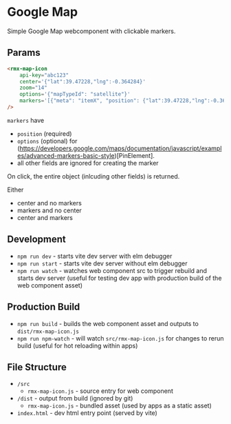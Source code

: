 # Google Map

Simple Google Map webcomponent with clickable markers.

## Params

```html
<rmx-map-icon
    api-key="abc123"
    center='{"lat":39.47228,"lng":-0.364284}'
    zoom="14"
    options='{"mapTypeId": "satellite"}'
    markers='[{"meta": "itemX", "position": {"lat":39.47228,"lng":-0.364284}, options: {...}}]'
/>
```

`markers` have

-   `position` (required)
-   `options` (optional) for (https://developers.google.com/maps/documentation/javascript/examples/advanced-markers-basic-style)[PinElement].
-   all other fields are ignored for creating the marker

On click, the entire object (inlcuding other fields) is returned.

Either

-   center and no markers
-   markers and no center
-   center and markers

## Development

-   `npm run dev` - starts vite dev server with elm debugger
-   `npm run start` - starts vite dev server without elm debugger
-   `npm run watch` - watches web component src to trigger rebuild and starts dev server (useful for testing dev app with production build of the web component asset)

## Production Build

-   `npm run build` - builds the web component asset and outputs to `dist/rmx-map-icon.js`
-   `npm run npm-watch` - will watch `src/rmx-map-icon.js` for changes to rerun build (useful for hot reloading within apps)

## File Structure

-   `/src`
    -   `rmx-map-icon.js` - source entry for web component
-   `/dist` - output from build (ignored by git)
    -   `rmx-map-icon.js` - bundled asset (used by apps as a static asset)
-   `index.html` - dev html entry point (served by vite)
